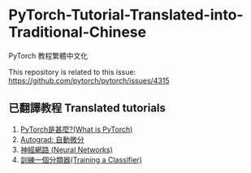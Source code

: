 # PyTorch-Tutorial-Translated-into-Traditional-Chinese

PyTorch 教程繁體中文化

This repository is related to this issue: https://github.com/pytorch/pytorch/issues/4315

## 已翻譯教程 Translated tutorials
1. [PyTorch是甚麼?(What is PyTorch)](https://github.com/YinTaiChen/PyTorch-Tutorial-Translated-into-Traditional-Chinese/blob/master/What%20is%20Pytorch.ipynb)
2. [Autograd: 自動微分](https://github.com/YinTaiChen/PyTorch-Tutorial-Translated-into-Traditional-Chinese/blob/master/autograd_tutorial.ipynb)
3. [神經網路 (Neural Networks)](https://github.com/YinTaiChen/PyTorch-Tutorial-Translated-into-Traditional-Chinese/blob/master/neural_networks_tutorial.ipynb)
4. [訓練一個分類器(Training a Classifier)](https://github.com/YinTaiChen/PyTorch-Tutorial-Translated-into-Traditional-Chinese/blob/master/Training%20a%20Classifier.ipynb)
